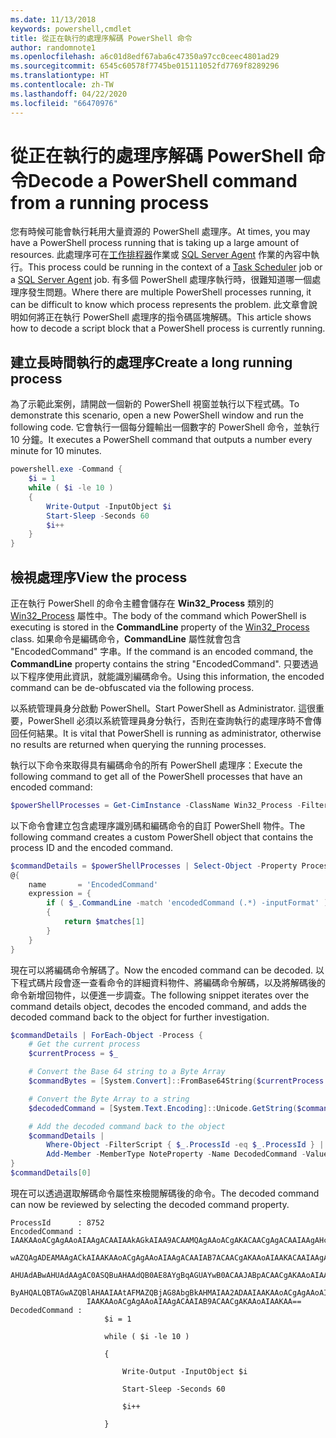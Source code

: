 ```yaml
---
ms.date: 11/13/2018
keywords: powershell,cmdlet
title: 從正在執行的處理序解碼 PowerShell 命令
author: randomnote1
ms.openlocfilehash: a6c01d8edf67aba6c47350a97cc0ceec4801ad29
ms.sourcegitcommit: 6545c60578f7745be015111052fd7769f8289296
ms.translationtype: HT
ms.contentlocale: zh-TW
ms.lasthandoff: 04/22/2020
ms.locfileid: "66470976"
---
```

# <a name="decode-a-powershell-command-from-a-running-process"></a><span data-ttu-id="87cd9-103">從正在執行的處理序解碼 PowerShell 命令</span><span class="sxs-lookup"><span data-stu-id="87cd9-103">Decode a PowerShell command from a running process</span></span>

<span data-ttu-id="87cd9-104">您有時候可能會執行耗用大量資源的 PowerShell 處理序。</span><span class="sxs-lookup"><span data-stu-id="87cd9-104">At times, you may have a PowerShell process running that is taking up a large amount of resources.</span></span>
<span data-ttu-id="87cd9-105">此處理序可在[工作排程器][]作業或 [SQL Server Agent][] 作業的內容中執行。</span><span class="sxs-lookup"><span data-stu-id="87cd9-105">This process could be running in the context of a [Task Scheduler][] job or a [SQL Server Agent][] job.</span></span> <span data-ttu-id="87cd9-106">有多個 PowerShell 處理序執行時，很難知道哪一個處理序發生問題。</span><span class="sxs-lookup"><span data-stu-id="87cd9-106">Where there are multiple PowerShell processes running, it can be difficult to know which process represents the problem.</span></span> <span data-ttu-id="87cd9-107">此文章會說明如何將正在執行 PowerShell 處理序的指令碼區塊解碼。</span><span class="sxs-lookup"><span data-stu-id="87cd9-107">This article shows how to decode a script block that a PowerShell process is currently running.</span></span>

## <a name="create-a-long-running-process"></a><span data-ttu-id="87cd9-108">建立長時間執行的處理序</span><span class="sxs-lookup"><span data-stu-id="87cd9-108">Create a long running process</span></span>

<span data-ttu-id="87cd9-109">為了示範此案例，請開啟一個新的 PowerShell 視窗並執行以下程式碼。</span><span class="sxs-lookup"><span data-stu-id="87cd9-109">To demonstrate this scenario, open a new PowerShell window and run the following code.</span></span> <span data-ttu-id="87cd9-110">它會執行一個每分鐘輸出一個數字的 PowerShell 命令，並執行 10 分鐘。</span><span class="sxs-lookup"><span data-stu-id="87cd9-110">It executes a PowerShell command that outputs a number every minute for 10 minutes.</span></span>

```powershell
powershell.exe -Command {
    $i = 1
    while ( $i -le 10 )
    {
        Write-Output -InputObject $i
        Start-Sleep -Seconds 60
        $i++
    }
}
```

## <a name="view-the-process"></a><span data-ttu-id="87cd9-111">檢視處理序</span><span class="sxs-lookup"><span data-stu-id="87cd9-111">View the process</span></span>

<span data-ttu-id="87cd9-112">正在執行 PowerShell 的命令主體會儲存在 **Win32_Process** 類別的 [Win32_Process][] 屬性中。</span><span class="sxs-lookup"><span data-stu-id="87cd9-112">The body of the command which PowerShell is executing is stored in the **CommandLine** property of the [Win32_Process][] class.</span></span> <span data-ttu-id="87cd9-113">如果命令是編碼命令，**CommandLine** 屬性就會包含 "EncodedCommand" 字串。</span><span class="sxs-lookup"><span data-stu-id="87cd9-113">If the command is an encoded command, the **CommandLine** property contains the string "EncodedCommand".</span></span> <span data-ttu-id="87cd9-114">只要透過以下程序使用此資訊，就能識別編碼命令。</span><span class="sxs-lookup"><span data-stu-id="87cd9-114">Using this information, the encoded command can be de-obfuscated via the following process.</span></span>

<span data-ttu-id="87cd9-115">以系統管理員身分啟動 PowerShell。</span><span class="sxs-lookup"><span data-stu-id="87cd9-115">Start PowerShell as Administrator.</span></span> <span data-ttu-id="87cd9-116">這很重要，PowerShell 必須以系統管理員身分執行，否則在查詢執行的處理序時不會傳回任何結果。</span><span class="sxs-lookup"><span data-stu-id="87cd9-116">It is vital that PowerShell is running as administrator, otherwise no results are returned when querying the running processes.</span></span>

<span data-ttu-id="87cd9-117">執行以下命令來取得具有編碼命令的所有 PowerShell 處理序：</span><span class="sxs-lookup"><span data-stu-id="87cd9-117">Execute the following command to get all of the PowerShell processes that have an encoded command:</span></span>

```powershell
$powerShellProcesses = Get-CimInstance -ClassName Win32_Process -Filter 'CommandLine LIKE "%EncodedCommand%"'
```

<span data-ttu-id="87cd9-118">以下命令會建立包含處理序識別碼和編碼命令的自訂 PowerShell 物件。</span><span class="sxs-lookup"><span data-stu-id="87cd9-118">The following command creates a custom PowerShell object that contains the process ID and the encoded command.</span></span>

```powershell
$commandDetails = $powerShellProcesses | Select-Object -Property ProcessId,
@{
    name       = 'EncodedCommand'
    expression = {
        if ( $_.CommandLine -match 'encodedCommand (.*) -inputFormat' )
        {
            return $matches[1]
        }
    }
}
```

<span data-ttu-id="87cd9-119">現在可以將編碼命令解碼了。</span><span class="sxs-lookup"><span data-stu-id="87cd9-119">Now the encoded command can be decoded.</span></span> <span data-ttu-id="87cd9-120">以下程式碼片段會逐一查看命令的詳細資料物件、將編碼命令解碼，以及將解碼後的命令新增回物件，以便進一步調查。</span><span class="sxs-lookup"><span data-stu-id="87cd9-120">The following snippet iterates over the command details object, decodes the encoded command, and adds the decoded command back to the object for further investigation.</span></span>

```powershell
$commandDetails | ForEach-Object -Process {
    # Get the current process
    $currentProcess = $_

    # Convert the Base 64 string to a Byte Array
    $commandBytes = [System.Convert]::FromBase64String($currentProcess.EncodedCommand)

    # Convert the Byte Array to a string
    $decodedCommand = [System.Text.Encoding]::Unicode.GetString($commandBytes)

    # Add the decoded command back to the object
    $commandDetails |
        Where-Object -FilterScript { $_.ProcessId -eq $_.ProcessId } |
        Add-Member -MemberType NoteProperty -Name DecodedCommand -Value $decodedCommand
}
$commandDetails[0]
```

<span data-ttu-id="87cd9-121">現在可以透過選取解碼命令屬性來檢閱解碼後的命令。</span><span class="sxs-lookup"><span data-stu-id="87cd9-121">The decoded command can now be reviewed by selecting the decoded command property.</span></span>

```output
ProcessId      : 8752
EncodedCommand : IAAKAAoACgAgAAoAIAAgACAAIAAkAGkAIAA9ACAAMQAgAAoACgAKACAACgAgACAAIAAgAHcAaABpAGwAZQAgACgAIAAkAGkAIAAtAG
                 wAZQAgADEAMAAgACkAIAAKAAoACgAgAAoAIAAgACAAIAB7ACAACgAKAAoAIAAKACAAIAAgACAAIAAgACAAIABXAHIAaQB0AGUALQBP
                 AHUAdABwAHUAdAAgAC0ASQBuAHAAdQB0AE8AYgBqAGUAYwB0ACAAJABpACAACgAKAAoAIAAKACAAIAAgACAAIAAgACAAIABTAHQAYQ
                 ByAHQALQBTAGwAZQBlAHAAIAAtAFMAZQBjAG8AbgBkAHMAIAA2ADAAIAAKAAoACgAgAAoAIAAgACAAIAAgACAAIAAgACQAaQArACsA
                 IAAKAAoACgAgAAoAIAAgACAAIAB9ACAACgAKAAoAIAAKAA==
DecodedCommand :
                     $i = 1

                     while ( $i -le 10 )

                     {

                         Write-Output -InputObject $i

                         Start-Sleep -Seconds 60

                         $i++

                     }
```

[工作排程器]: /windows/desktop/TaskSchd/task-scheduler-start-page
[Task Scheduler]: /windows/desktop/TaskSchd/task-scheduler-start-page
[SQL Server Agent]: /sql/ssms/agent/sql-server-agent
[Win32_Process]: /windows/desktop/CIMWin32Prov/win32-process
